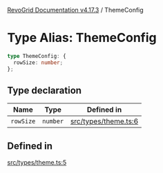 [RevoGrid Documentation v4.17.3](README.md) / ThemeConfig

# Type Alias: ThemeConfig

```ts
type ThemeConfig: {
  rowSize: number;
};
```

## Type declaration

| Name | Type | Defined in |
| ------ | ------ | ------ |
| `rowSize` | `number` | [src/types/theme.ts:6](https://github.com/revolist/revogrid/blob/3aa06b5b2b2375c31a2a8275a0aefcbc04de60c5/src/types/theme.ts#L6) |

## Defined in

[src/types/theme.ts:5](https://github.com/revolist/revogrid/blob/3aa06b5b2b2375c31a2a8275a0aefcbc04de60c5/src/types/theme.ts#L5)
